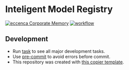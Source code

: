 # Inteligent Model Registry


[![eccenca Corporate Memory](https://img.shields.io/badge/eccenca-Corporate%20Memory-orange)](https://documentation.eccenca.com) [![workflow](https://github.com/eccenca/imr/actions/workflows/check.yml/badge.svg)](https://github.com/eccenca/imr/actions)  

## Development

- Run [task](https://taskfile.dev/) to see all major development tasks.
- Use [pre-commit](https://pre-commit.com/) to avoid errors before commit.
- This repository was created with [this copier template](https://github.com/eccenca/cmem-plugin-template).

